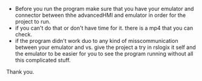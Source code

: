 - Before you run the program make sure that you have your emulator and connector between thhe advancedHMI and emulator in order for the project to run.
- if you can't do that or don't have time for it. there is a mp4 that you can check.
- if the program didn't work duo to any kind of misscommunication between your emulator and vs. give the project a try in rslogix it self and the emulator to be easier for you to see the program running without all this complicated stuff.

Thank you.
